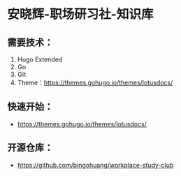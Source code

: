 # 安晓辉-职场研习社-知识库

## 需要技术：
1. Hugo Extended
2. Go
3. Git
4. Theme：https://themes.gohugo.io/themes/lotusdocs/

## 快速开始：
- https://themes.gohugo.io/themes/lotusdocs/

## 开源仓库：
- https://github.com/bingohuang/workplace-study-club